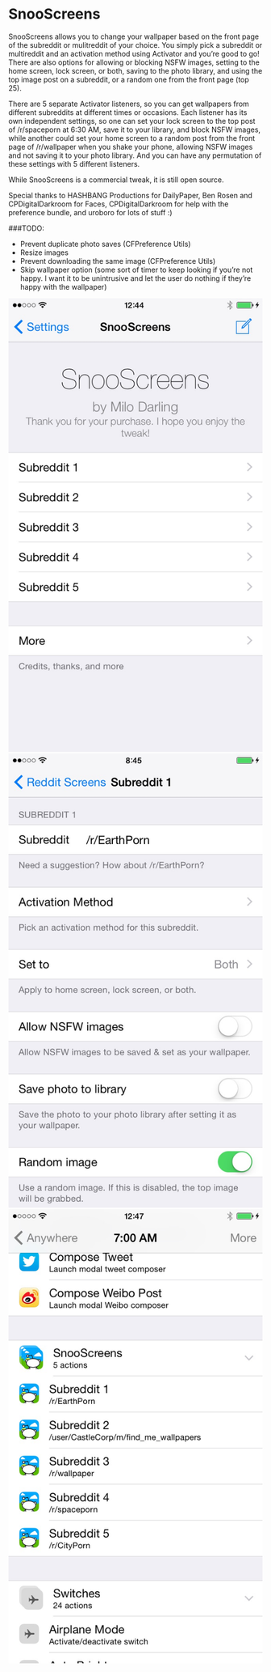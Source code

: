 SnooScreens
=============

SnooScreens allows you to change your wallpaper based on the front page of the subreddit or mulitreddit of your choice. You simply pick a subreddit or multireddit and an activation method using Activator and you’re good to go! There are also options for allowing or blocking NSFW images, setting to the home screen, lock screen, or both, saving to the photo library, and using the top image post on a subreddit, or a random one from the front page (top 25).

There are 5 separate Activator listeners, so you can get wallpapers from different subreddits at different times or occasions. Each listener has its own independent settings, so one can set your lock screen to the top post of /r/spaceporn at 6:30 AM, save it to your library, and block NSFW images, while another could set your home screen to a random post from the front page of /r/wallpaper when you shake your phone, allowing NSFW images and not saving it to your photo library. And you can have any permutation of these settings with 5 different listeners.

While SnooScreens is a commercial tweak, it is still open source.

Special thanks to HASHBANG Productions for DailyPaper, Ben Rosen and CPDigitalDarkroom for Faces, CPDigitalDarkroom for help with the preference bundle, and uroboro for lots of stuff :)

###TODO:

* Prevent duplicate photo saves (CFPreference Utils)
* Resize images
* Prevent downloading the same image (CFPreference Utils)
* Skip wallpaper option (some sort of timer to keep looking if you’re not happy. I want it to be unintrusive and let the user do nothing if they’re happy with the wallpaper)

![Settings pane](/screenshots/1.jpg?raw=true) ![Subreddit settings](/screenshots/2.jpg?raw=true) ![Activator](/screenshots/3.jpg?raw=true)